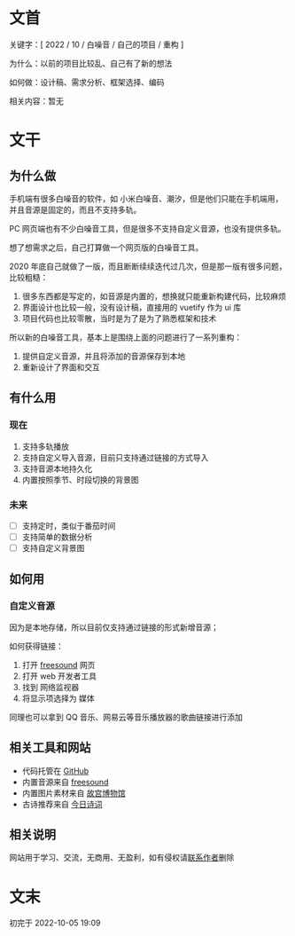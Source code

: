 # 文首

关键字：[ 2022 / 10 / 白噪音 / 自己的项目 / 重构 ]

为什么：以前的项目比较乱、自己有了新的想法

如何做：设计稿、需求分析、框架选择、编码

相关内容：暂无

# 文干

## 为什么做

手机端有很多白噪音的软件，如 小米白噪音、潮汐，但是他们只能在手机端用，并且音源是固定的，而且不支持多轨。

PC 网页端也有不少白噪音工具，但是很多不支持自定义音源，也没有提供多轨。

想了想需求之后，自己打算做一个网页版的白噪音工具。

2020 年底自己就做了一版，而且断断续续迭代过几次，但是那一版有很多问题，比较粗糙：

1. 很多东西都是写定的，如音源是内置的，想换就只能重新构建代码，比较麻烦
2. 界面设计也比较一般，没有设计稿，直接用的 vuetify 作为 ui 库
3. 项目代码也比较零散，当时是为了是为了熟悉框架和技术

所以新的白噪音工具，基本上是围绕上面的问题进行了一系列重构：

1. 提供自定义音源，并且将添加的音源保存到本地
2. 重新设计了界面和交互

## 有什么用

### 现在

1. 支持多轨播放
2. 支持自定义导入音源，目前只支持通过链接的方式导入
3. 支持音源本地持久化
4. 内置按照季节、时段切换的背景图

### 未来

- [ ] 支持定时，类似于番茄时间
- [ ] 支持简单的数据分析
- [ ] 支持自定义背景图

## 如何用

### 自定义音源

因为是本地存储，所以目前仅支持通过链接的形式新增音源；

如何获得链接：

1. 打开 [freesound](https://freesound.org/) 网页
2. 打开 web 开发者工具
3. 找到 网络监视器
4. 将显示项选择为 媒体

同理也可以拿到 QQ 音乐、网易云等音乐播放器的歌曲链接进行添加

## 相关工具和网站

- 代码托管在 [GitHub ](https://github.com/catx1726/White-Noise-Code)
- 内置音源来自 [freesound](https://freesound.org/)
- 内置图片素材来自 [故宫博物馆](https://www.dpm.org.cn/lights/royal.html)
- 古诗推荐来自 [今日诗词](https://www.jinrishici.com/doc/)

## 相关说明

网站用于学习、交流，无商用、无盈利，如有侵权请[联系作者](https://github.com/catx1726/White-Noise-Code)删除

# 文末

初完于 2022-10-05 19:09
